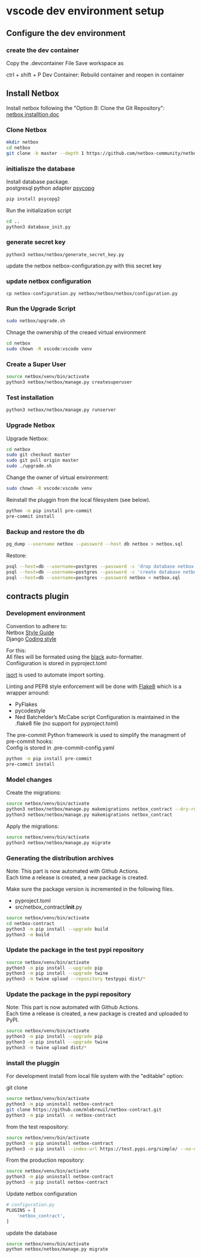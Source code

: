 # vscode dev environment setup
## Configure the dev environment
### create the dev container

Copy the .devcontainer
File Save workspace as

ctrl + shift + P
Dev Container: Rebuild container and reopen in container

## Install Netbox

Install netbox following the "Option B: Clone the Git Repository":  
[netbox installtion doc](https://github.com/netbox-community/netbox/blob/develop/docs/installation/3-netbox.md)

### Clone Netbox

```bash
mkdir netbox
cd netbox
git clone -b master --depth 1 https://github.com/netbox-community/netbox.git .
```

### initialisze the database

Install database package.  
postgresql python adapter [psycopg](https://www.psycopg.org/docs/install.html)  

```bash
pip install psycopg2
```

Run the initialization script

```bash
cd ..
python3 database_init.py
```

### generate secret key

```
python3 netbox/netbox/generate_secret_key.py
```

update the netbox netbox-configuration.py with this secret key

### update netbox configuration

```
cp netbox-configuration.py netbox/netbox/netbox/configuration.py
```

### Run the Upgrade Script

```bash
sudo netbox/upgrade.sh
```

Chnage the ownership of the creaed virtual environment

```bash
cd netbox
sudo chown -R vscode:vscode venv
```

### Create a Super User

```bash
source netbox/venv/bin/activate
python3 netbox/netbox/manage.py createsuperuser
```

### Test installation

```bash
python3 netbox/netbox/manage.py runserver
```

### Upgrade Netbox

Upgrade Netbox:  

```bash
cd netbox
sudo git checkout master
sudo git pull origin master
sudo ./upgrade.sh
```

Change the owner of virtual environment:

```bash
sudo chown -R vscode:vscode venv
```

Reinstall the pluggin from the local filesystem (see below). 

```bash
python -m pip install pre-commit
pre-commit install
```

### Backup and restore the db

```bash
pg_dump --username netbox --password --host db netbox > netbox.sql
```

Restore:  

```bash
psql --host=db --username=postgres --password -c 'drop database netbox'
psql --host=db --username=postgres --password -c 'create database netbox'
psql --host=db --username=postgres --password netbox < netbox.sql
```

## contracts plugin

### Development environment

Convention to adhere to:  
Netbox [Style Guide](https://docs.netbox.dev/en/stable/development/style-guide/)  
Django [Coding style](https://docs.djangoproject.com/en/4.2/internals/contributing/writing-code/coding-style/)  

For this:  
All files will be formated using the [black](https://black.readthedocs.io/en/stable/) auto-formatter.  
Confiiguration is stored in pyproject.toml  

[isort](https://github.com/PyCQA/isort#readme) is used to automate import sorting.  

Linting and PEP8 style enforcement will be done with  [Flake8](https://flake8.pycqa.org/en/latest/) which is a wrapper arround:  
- PyFlakes
- pycodestyle
- Ned Batchelder’s McCabe script
Configuration is maintained in the .flake8 file (no support for pyproject.toml)

The pre-commit Python framework is used to simplify the managment of pre-commit hooks:  
Config is stored in .pre-commit-config.yaml   

```bash
python -m pip install pre-commit
pre-commit install
```

### Model changes

Create the migrations:  

```bash
source netbox/venv/bin/activate
python3 netbox/netbox/manage.py makemigrations netbox_contract --dry-run
python3 netbox/netbox/manage.py makemigrations netbox_contract
```

Apply the migrations:  

```bash
source netbox/venv/bin/activate
python3 netbox/netbox/manage.py migrate
```

### Generating the distribution archives

Note: This part is now automated with Github Actions.  
Each time a release is created, a new package is created.

Make sure the package version is incremented in the following files.  
- pyproject.toml  
- src/netbox_contract/__init__.py  

```bash
source netbox/venv/bin/activate
cd netbox-contract
python3 -m pip install --upgrade build
python3 -m build
```

### Update the package in the test pypi repository

```bash
source netbox/venv/bin/activate
python3 -m pip install --upgrade pip
python3 -m pip install --upgrade twine
python3 -m twine upload --repository testpypi dist/*
```

### Update the package in the pypi repository

Note: This part is now automated with Github Actions.  
Each time a release is created, a new package is created and uploaded to PyPI. 

```bash
source netbox/venv/bin/activate
python3 -m pip install --upgrade pip
python3 -m pip install --upgrade twine
python3 -m twine upload dist/*
```

### install the pluggin 

For development install from local file system with the "editable" option:   

git clone

```bash
source netbox/venv/bin/activate
python3 -m pip uninstall netbox-contract
git clone https://github.com/mlebreuil/netbox-contract.git
python3 -m pip install -e netbox-contract
```

from the test respository:  

```bash
source netbox/venv/bin/activate
python3 -m pip uninstall netbox-contract
python3 -m pip install --index-url https://test.pypi.org/simple/ --no-deps netbox-contract
```

From the production repository:

```bash
source netbox/venv/bin/activate
python3 -m pip uninstall netbox-contract
python3 -m pip install netbox-contract
```

Update netbox configuration

```python
# configuration.py
PLUGINS = [
    'netbox_contract',
]
```

update the database

```bash
source netbox/venv/bin/activate
python netbox/netbox/manage.py migrate
```


